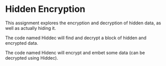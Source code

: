 # Hidden Encryption

This assignment explores the encryption and decryption of hidden data, as 
well as actually hiding it.

The code named Hiddec will find and decrypt a block of hidden and encrypted
data.

The code named Hidenc will encrypt and embet some data (can be decrypted 
using Hiddec). 
